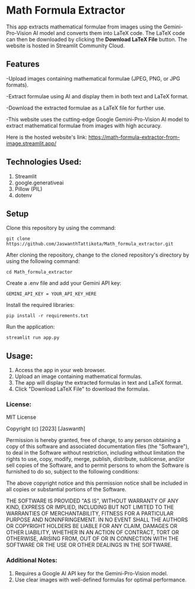 # **Math Formula Extractor**

This app extracts mathematical formulae from images using the Gemini-Pro-Vision AI model and converts them into LaTeX code. The LaTeX code can then be downloaded by clicking the <b>Download LaTeX File</b> button. 
The website is hosted in Streamlit Community Cloud. 

 ## **Features**

-Upload images containing mathematical formulae (JPEG, PNG, or JPG formats).

-Extract formulae using AI and display them in both text and LaTeX format.

-Download the extracted formulae as a LaTeX file for further use.

-This website uses the cutting-edge Google Gemini-Pro-Vision AI model to extract mathematical formulae from images with high accuracy.

Here is the hosted website's link: https://math-formula-extractor-from-image.streamlit.app/

## Technologies Used:

1. Streamlit
2. google.generativeai
3. Pillow (PIL)
4. dotenv


## **Setup**

Clone this repository by using the command:

```console
git clone https://github.com/JaswanthTattikota/Math_formula_extractor.git
```

After cloning the repository, change to the cloned repository's directory by using the following command:

```console
cd Math_formula_extractor
```

Create a .env file and add your Gemini API key:

```console
GEMINI_API_KEY = YOUR_API_KEY_HERE
```

Install the required libraries:

```console
pip install -r requirements.txt
```


Run the application:

```console
streamlit run app.py
```


## **Usage:**

1. Access the app in your web browser.
2. Upload an image containing mathematical formulas. 
3. The app will display the extracted formulas in text and LaTeX format.
4. Click "Download LaTeX File" to download the formulas.


### **License:**

MIT License

Copyright (c) [2023] [Jaswanth]

Permission is hereby granted, free of charge, to any person obtaining a copy
of this software and associated documentation files (the "Software"), to deal
in the Software without restriction, including without limitation the rights
to use, copy, modify, merge, publish, distribute, sublicense, and/or sell
copies of the Software, and to permit persons to whom the Software is
furnished to do so, subject to the following conditions:

The above copyright notice and this permission notice shall be included in all
copies or substantial portions of the Software.

THE SOFTWARE IS PROVIDED "AS IS", WITHOUT WARRANTY OF ANY KIND, EXPRESS OR
IMPLIED, INCLUDING BUT NOT LIMITED TO THE WARRANTIES OF MERCHANTABILITY,
FITNESS FOR A PARTICULAR PURPOSE AND NONINFRINGEMENT. IN NO EVENT SHALL THE
AUTHORS OR COPYRIGHT HOLDERS BE LIABLE FOR ANY CLAIM, DAMAGES OR OTHER
LIABILITY, WHETHER IN AN ACTION OF CONTRACT, TORT OR OTHERWISE, ARISING FROM,
OUT OF OR IN CONNECTION WITH THE SOFTWARE OR THE USE OR OTHER DEALINGS IN THE
SOFTWARE.


### **Additional Notes:**

1. Requires a Google AI API key for the Gemini-Pro-Vision model.
2. Use clear images with well-defined formulas for optimal performance.
